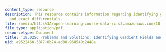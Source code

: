 ```yaml
---
content_type: resource
description: This resource contains information regarding identifying gradient fields
  and exact differentials.
file: /media/https%3A/open-learning-course-data-rc.s3.amazonaws.com/18-02sc-multivariable-calculus-fall-2010/a952246038770b74ad08968540c2448a_MIT18_02SC_pb_62_comb.pdf
file_type: application/pdf
resourcetype: Document
title: '18.02SC Problems and Solutions: Identifying Gradient Fields and Exact Differentials'
uid: a9522460-3877-0b74-ad08-968540c2448a
---
```

